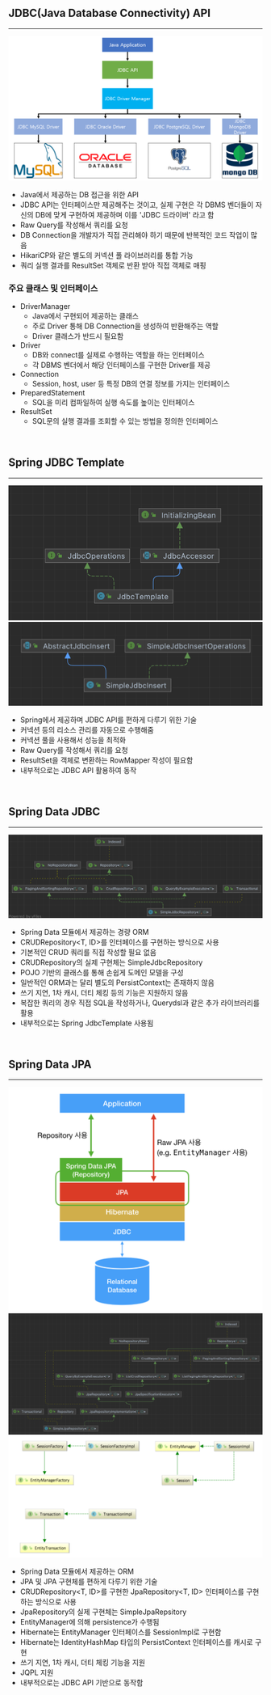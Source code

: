 ## JDBC(Java Database Connectivity) API

----

![jdbc api](/src/main/resources/images/jdbcapi.png)

- Java에서 제공하는 DB 접근을 위한 API
- JDBC API는 인터페이스만 제공해주는 것이고, 실제 구현은 각 DBMS 벤더들이 자신의 DB에 맞게 구현하여 제공하며 이를 'JDBC 드라이버' 라고 함
- Raw Query를 작성해서 쿼리를 요청
- DB Connection을 개발자가 직접 관리해야 하기 때문에 반복적인 코드 작업이 많음
- HikariCP와 같은 별도의 커넥션 풀 라이브러리를 통합 가능
- 쿼리 실행 결과를 ResultSet 객체로 반환 받아 직접 객체로 매핑

### 주요 클래스 및 인터페이스
  - DriverManager
    - Java에서 구현되어 제공하는 클래스
    - 주로 Driver 통해 DB Connection을 생성하여 반환해주는 역할
    - Driver 클래스가 반드시 필요함
  - Driver
    - DB와 connect를 실제로 수행하는 역할을 하는 인터페이스
    - 각 DBMS 벤더에서 해당 인터페이스를 구현한 Driver를 제공
  - Connection
    - Session, host, user 등 특정 DB의 연결 정보를 가지는 인터페이스
  - PreparedStatement
    - SQL을 미리 컴파일하여 실행 속도를 높이는 인터페이스
  - ResultSet
    - SQL문의 실행 결과를 조회할 수 있는 방법을 정의한 인터페이스

<br/>

## Spring JDBC Template

----

![jdbc template](/src/main/resources/images/jdbctemplate.png)
![simple jdbc insert](/src/main/resources/images/simplejdbcinsert.png)

- Spring에서 제공하며 JDBC API를 편하게 다루기 위한 기술
- 커넥션 등의 리소스 관리를 자동으로 수행해줌
- 커넥션 풀을 사용해서 성능을 최적화
- Raw Query를 작성해서 쿼리를 요청
- ResultSet을 객체로 변환하는 RowMapper 작성이 필요함
- 내부적으로는 JDBC API 활용하여 동작 

<br/>

## Spring Data JDBC

----

![simple jdbc repository](/src/main/resources/images/simplejdbcrepository.png)

- Spring Data 모듈에서 제공하는 경량 ORM
- CRUDRepository<T, ID>를 인터페이스를 구현하는 방식으로 사용
- 기본적인 CRUD 쿼리를 직접 작성할 필요 없음
- CRUDRepository의 실제 구현체는 SimpleJdbcRepository
- POJO 기반의 클래스를 통해 손쉽게 도메인 모델을 구성
- 일반적인 ORM과는 달리 별도의 PersistContext는 존재하지 않음
- 쓰기 지연, 1차 캐시, 더티 체킹 등의 기능은 지원하지 않음
- 복잡한 쿼리의 경우 직접 SQL을 작성하거나, Querydsl과 같은 추가 라이브러리를 활용
- 내부적으로는 Spring JdbcTemplate 사용됨

<br/>

## Spring Data JPA

----

![spring data jpa](/src/main/resources/images/springdatajpa.png)
![simple jpa repository](/src/main/resources/images/simplejparepository.png)
![hibernate jpa implements](/src/main/resources/images/hibernatejpaimplements.png)


- Spring Data 모듈에서 제공하는 ORM
- JPA 및 JPA 구현체를 편하게 다루기 위한 기술
- CRUDRepository<T, ID>를 구현한 JpaRepository<T, ID> 인터페이스를 구현하는 방식으로 사용
- JpaRepository의 실제 구현체는 SimpleJpaRepsitory
- EntityManager에 의해 persistence가 수행됨
- Hibernate는 EntityManager 인터페이스를 SessionImpl로 구현함
- Hibernate는 IdentityHashMap 타입의 PersistContext 인터페이스를 캐시로 구현
- 쓰기 지연, 1차 캐시, 더티 체킹 기능을 지원
- JQPL 지원
- 내부적으로는 JDBC API 기반으로 동작함